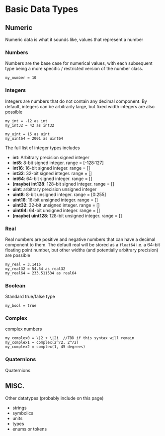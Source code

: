 # Basic Data Types

## Numeric

Numeric data is what it sounds like, values that represent a number

### Numbers

Numbers are the base case for numerical values, with each subsequent type being a more specific / restricted version of the number class.

```dewy
my_number = 10
```

### Integers

Integers are numbers that do not contain any decimal component. By default, integers can be arbitrarily large, but fixed width integers are also possible

```dewy
my_int = -12 as int
my_int32 = 42 as int32

my_uint = 15 as uint
my_uint64 = 2001 as uint64
```

The full list of integer types includes
 - **int**: Arbitrary precision signed integer
 - **int8**: 8-bit signed integer. range = [-128:127]
 - **int16**: 16-bit signed integer. range = []
 - **int32**: 32-bit signed integer. range = []
 - **int64**: 64-bit signed integer. range = []
 - **(maybe) int128**: 128-bit signed integer. range = []
 - **uint**: arbitrary precision unsigned integer
 - **uint8**: 8-bit unsigned integer. range = [0:255]
 - **uint16**: 16-bit unsigned integer. range = []
 - **uint32**: 32-bit unsigned integer. range = []
 - **uint64**: 64-bit unsigned integer. range = []
 - **(maybe) uint128**: 128-bit unsigned integer. range = []


### Real

Real numbers are positive and negative numbers that can have a decimal component to them. The default real will be stored as a `float64` i.e. a 64-bit floating point number, but other widths (and potentially arbitrary precision) are possible

```dewy
my_real = 3.1415
my_real32 = 54.54 as real32
my_real64 = 233.511534 as real64
```

### Boolean

Standard true/false type

```dewy
my_bool = true
```

### Complex

complex numbers

```dewy
my_complex0 = \|2 + \|2i  //TBD if this syntax will remain
my_complex1 = complex(2^/2, 2^/2)
my_complex2 = complex(1, 45 degrees)
```

### Quaternions

Quaternions

## MISC.
Other datatypes (probably include on this page)
- strings
- symbolics
- units
- types
- enums or tokens

